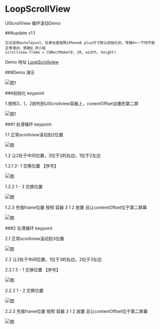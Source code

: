 # LoopScrollView
UIScrollView 循环滚动Demo

###update
v1.1
```
忘记没用autolayout，后来也是按照iPhone6 plus尺寸默认初始化的，导致6+一下均不能正常滑动，感谢@_洪小瑶
scrollview.frame = CGRectMake(0, 20, width, height)
```


Demo 地址 [LoopScrollview](https://github.com/poholo/LoopScrollView)

###Demo 演示

![图1](https://github.com/poholo/LoopScrollView/raw/master/LoopScrollView.gif)

###初始化
keypoint

1.按照3，1，2排列到UIScrollview容器上，conentOffset设置到第二屏

![图1](https://github.com/poholo/LoopScrollView/raw/master/guidSource/init_pic.png)

###1 右滑循环
keypoint

1.1 正常scrollview滚动到2位置

![图](https://github.com/poholo/LoopScrollView/raw/master/guidSource/1.1.png)

1.2 让2处于中间位置，3位于2的右边，1位于2左边

1.2.1 2- 1 交换位置 【序号】

![图](https://github.com/poholo/LoopScrollView/raw/master/guidSource/1.2.1.png)

1.2.2 1 - 3 交换位置  

![图](https://github.com/poholo/LoopScrollView/raw/master/guidSource/1.2.2.png)

1.2.3 充值frame位置 按照 容器 3 1 2 放置 且让contentOffset位于第二屏幕

![图](https://github.com/poholo/LoopScrollView/raw/master/guidSource/1.3.png)

###2 左滑循环
keypoint

2.1 正常scrollview滚动到3位置

![图](https://github.com/poholo/LoopScrollView/raw/master/guidSource/2.1.png)

2.2 让3处于中间位置，1位于3的右边，2位于3左边

2.2.1 3 - 1 交换位置 【序号】

![图](https://github.com/poholo/LoopScrollView/raw/master/guidSource/2.2.1.png)

2.2.2 1 - 2 交换位置

![图](https://github.com/poholo/LoopScrollView/raw/master/guidSource/2.2.2.png)

2.2.3 充值frame位置 按照 容器 3 1 2 放置 且让contentOffset位于第二屏幕

![图](https://github.com/poholo/LoopScrollView/raw/master/guidSource/2.3.png)

